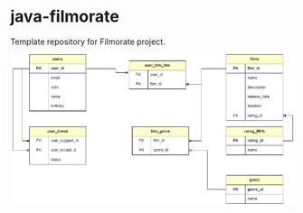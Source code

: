 # java-filmorate
Template repository for Filmorate project.

![Диаграмма базы данных](https://github.com/maximboltinov/java-filmorate/blob/readme-diagram/DB_filmorate.png)